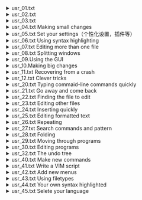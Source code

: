 <details><summary>usr_01.txt</summary>

超链接怎么进入，什么是bars，bars的显示和隐藏：r36
</details>


<details><summary>usr_02.txt</summary>

使vim显示当前的模式：r100

一键合并当前行和下一行：r224

数字作命令的count：r348

另一个保存退出的命令：361

在保存和退出时，叹号的作用：r382

知道命令但不知道用法时，怎么查看帮助：436
</details>

<details><summary>usr_03.txt</summary>

光标精确跳跃到指定行数：176

光标跳跃到指定百分比：205


光标跳跃到当前可见页的中间，顶端，下边：208

显示行数，取消显示行数（boolean型设置）：245

在右下显示当前的光标位置：261

动屏幕显示（行，半页，整页），而不动光标：270

当前所在行置于屏幕最上，中间，最下（也就是上下文的显示）：306

通过设置来保持光标移动时总能保持显示一定的上下文：322

search相关，设置搜索时忽略大小写，正则，反向，历史，直接搜索当前单词，整词搜索，高亮搜索：407

MARK在刚刚的位置和现在的位置之间来回jump：558

什么叫jump：565

向前向后jump：572

:jump命令：600

使用MARKS，查看MARKS，几个特殊的MARKS：642
</details>

<details><summary>usr_04.txt Making small changes</summary>

dd是删除整行，cc呢：106

count重复修改：161

表格形式的visual mode：224

visual mode下，在选中内容时，将光标在选中的部分的最前和最后切换：257

删除整行后的p，在光标下一行paste；删除非整行的，在光标之后paste：284

P和p是反向的：301

不删除的话，复制用y：353

cis daw:406

切换光标所在位置的大小写：498
</details>

<details><summary>usr_05.txt Set your settings（个性化设置，插件等）</summary>
在哪里写自己的配置文件：26

一些设置的例子：59

还可以设置key mapping

以及一些需要根据文件类型来判断的过程：152
不过有点看不懂，好像是有语法的

mapping可以映射到一系列命令的组合:234

package简介，没看懂跟plugin有啥区别：247

plugin也分两种，glolab和filetype：287

global plugin本质是什么，如何安装使用：305

filetype plugin的介绍，安装，使用：351

这些设置也可以通过一个表来修改，即option window：458

一些常用设置：497


</details>

<details><summary>usr_06.txt Using syntax highlighting</summary>
一些设置了语法高亮但是仍然没有颜色的原因：51

可以不用默认颜色，用其它颜色，或者自己改颜色：133

</details>


<details><summary>usr_07.txt Editing more than one file</summary>
总感觉这节不太有用，我直接spliting不就好了，为什么要按这节的方法来呢
如何在保存和不保存当前文件的情况下，编辑另一个文件：25



</details>

<details><summary>usr_08.txt Splitting windows</summary>
开始就是怎么分窗口，怎么在窗口间跳转

用鼠标来调整窗口的大小还是方便：143
但是我拿鼠标试了，没成功啊

如何调整窗口的位置：277

批量处理所有窗口的命令：305

显示两个文件的diff：338

一个屏幕很快就用完了，如何开新tab：509

tab间切换可以gt，精确切换的话要用(:tabn后面加索引，索引从1开始）

</details>

<details><summary>usr_09.Using the GUI</summary>
skip over
</details>

<details><summary>usr_10.Making big changes</summary>
按q可以录制宏：27

录制的宏可能跟平时的按键冲突了，怎么解决：92

录制好的宏也可以appending新的内容：117

查找并替换，也就是常用的:s命令：155

命令的范围，常见的有当前行，最后行，以及range是可pattern可加减的：249

范围也可以用MARK来指示：295

substitue是查找替换，global是查找并执行：343

:read {filename}可以把文件的内容插入到光标之后，也可以指定位置插入：574
类似的，可以把当前文件写入到其它文件

代码格式化：622

改变大小写：668

!{motion}{program}，将文件的一部分作为输入来执行bash命令：693
例如以下4行，把光标放在4上，然后输入!4jsort，再回车，就按顺序了，注意这里不需要冒号
4
3
2
1
另外比如直接!jecho "hello"，猜是什么效果

关于这样的命令是如何执行的，你可以通过这些设置来更改：757

前面讲了如何吃掉文本作输入，来执行命令并输出到当前文本，其实也可以直接将命令的输出到当前文本：763

也可以直接将当前文本作输入，给外部命令执行，结果会显示在一个temp的窗口中：809


</details>

<details><summary>usr_11.txt Recovering from a crash</summary>


</details>

<details><summary>usr_12.txt Clever tricks</summary>
整词匹配pattern用法：26

宏不只可以录制单文件命令，也可以录制诸如:wnext这样的命令，从而一次更改多个文件：54

一个tricky的前后单词位置互换方法：91

一个tricky的多行排序方法：131

通过global和pattern和move来实现文本上下翻转：178

一个特定的快速查找当前文本所对应的命令帮助的方法：232（但是我更想要通用方法，怎么在nvim里面打开一个新窗口的内容是终端呢？）

一个消除行后空格的方法：264

一个vim所有包含某个patter的文件的方法：298
最终还是要找到行才能修改：324
</details>

<details><summary>usr_20.txt Typing commaid-line commands quickly</summary>
总体来讲就是一些让输入vim命令更容易的方法，但是又要记一堆东西，其实没必要

</details>

<details><summary>usr_21.txt Go away and come back</summary>
执行shell命令：48

回到退出前视图：148

最近访问的文件：174

vim会话：229

感觉这节除了shell命令以外，也没什么好看的

</details>

<details><summary>usr_22.txt Finding the file to edit</summary>
其实就是目录，这个用nerdtree插件其实也是一样的

vim文件跳转，但是依赖于path变量：214

然后是buffer的介绍，vim编辑的时候其实就是在写buffer，然后后面才把buffer写入文件来修改文件

</details>


<details><summary>usr_23.txt Editing other files</summary>
不同系统的换行符是不同的，vim可以通过设置来帮我们减轻心智负担：22

另外是如何编辑网络文件，二进制文件，压缩文件的内容

</details>


<details><summary>usr_24.txt Inserting quickly</summary>
如何在插入模式下快速更改内容，而不用在模式间切换：39
这个还是有点用的，不用一直按esc了，但是c-left这样的按键其实不是很友好的

一些自动补全的方法，最简单的是c-p和c-n，还可以根据你要补全的内容，来使用不同的快捷键：120

在插入模式下，c-a可以重复你上次在插入模式输入的文本，c-@的额外功能是退出插入模式：269

一个不太实用的复制方法，得先把单词存到寄存器里面，然后再复制，太麻烦了：347

还有一些缩写的方法，自己输入一点，让vim自动扩展缩写，但是我感觉不太实用

输入特殊字符的方法：494

个人感觉最实用的方法，在insert mode下通过c-o来使用一次普通模式的命令：584
</details>

<details><summary>usr_25.txt Editing formatted text</summary>
通过:set textwidth来实现自动换行：23

代码格式化：67

左右和居中对齐：133

:wrap来使超出屏幕的行来适应屏幕显示：297

有时候换行的时候在单词中间换行了，这是我们不愿见到的：375

把一段变成一行：427

后面是如何处理表格内容
</details>

<details><summary>usr_26.txt Repeating</summary>
gv快速选中之前选中的位置：22

c-a把当前位置及之后的数字＋1，并将光标移动到那个数字，c-x是减：48

通过:arg前缀命令来对一批文件执行相同命令：93

vim命令也可以用来像shell命令一样写成脚本来使用：126
</details>


<details><summary>usr_27.txt Search commands and pattern</summary>
通过设置来实现查找时忽略大小写：27

可以在输入搜索命令时显式说明该搜索是否忽略大小写：61

一些通配符：240
</details>

<details><summary>usr_28.txt Folding</summary>
手动折叠的精髓在于以下概念：zf是折叠的操作符，这个操作符后面可以跟一个text object或者一个move来对内容进行折叠。另外，zo是打开折叠，zc是关闭折叠，zr打开所有同级折叠，zR递归打开当前所有折叠，zm和zM相反：55

可以删除folder而不删除内容：152

:mkview用来保存当前文件中的folder，不然你关掉再开就会发现folder不见了：204

通过:set foldmethod来使用自动折叠，比如按indent折叠：222

也可以按marker折叠：270

后面还有按语法折叠，按表达式折叠，在diff中折叠相同内容的行之类的：426

</details>

<details><summary>usr_29.txt Moving through programs</summary>
通过tag来实现跳转到函数定义：24

用新的split来跳转：104
</details>


<details><summary>usr_30.txt Editing programs</summary>
可以在vim里通过命令来直接进行代码的编译和报错信息的查看，也可以通过设置来更换编译的方法之类的，感觉不太实用，我直接tmux一个新窗口感觉心智负担更少

然后是一些缩进和C风格代码格式化之类的内容，比如=是一个运算符，==是格式化当前行，=a{是格式化这个大括号里面的内容，gg=G是格式化整个文件，看语法也可以发现，运算符后面可以跟一个text object或者一个move

第三小节是讲通过设置来实现自动格式化：filetype indent on，这样可以根据文件的类型来实现对应的代码格式化功能，如果你不喜欢某种类型的自动代码格式化，也可以通过编辑文件来进行更改：281

一些智能化比较低的自动格式方法（autoindent和smartindent）：337

一些增加或减少缩进的方法：351
在插入模式下，c-t和c-d分别增加和减少当前行的缩进
在普通模式下，>是增加缩进运算符，>>是增加当前行缩进，<和<<则相反

tab和space的和平共处：410

后面讲了注释的格式化
</details>

<details><summary>usr_32.txt The undo tree</summary>
感觉不会怎么用到，跳过了
</details>

<details><summary>usr_40.txt Make new commands</summary>
关于key mapping，定义新命令，自动命令的一些内容，感觉比较高阶，不够通用
</details>


<details><summary>usr_41.txt Write a VIM script</summary>
这节内容很多，就是写vim脚本，就像学一个小语言一样
</details>


<details><summary>usr_42.txt Add new menus</summary>
自定义menu，感觉也是过于高阶，不怎么通用
</details>


<details><summary>usr_43.txt Using filetypes</summary>
我们有一些通用的设置，但是这些设置我们想根据文件类型的不同来表现出不同的功能，比如对于不同的文件类型，让缩进的宽度也不同，这种情况的处理就是这节要讲的
以及如果你编辑的文件类型vim识别不出来的话，你需要手动添加这种类型进去才可以发挥vim的作用
</details>

<details><summary>usr_44.txt Your own syntax highlighted</summary>
根据文件类型来实现的语法高亮，如何为新文件类型设置语法高亮
</details>

<details><summary>usr_45.txt Selete your language</summary>
关于语言（中英文）和编码的一些内容
</details>
